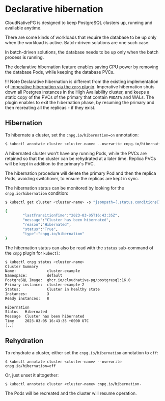 # Declarative hibernation

CloudNativePG is designed to keep PostgreSQL clusters up, running and available
anytime.

There are some kinds of workloads that require the database to be up only when
the workload is active. Batch-driven solutions are one such case.

In batch-driven solutions, the database needs to be up only when the batch
process is running.

The declarative hibernation feature enables saving CPU power by removing the
database Pods, while keeping the database PVCs.

!!! Note
    Declarative hibernation is different from the existing implementation
    of [imperative hibernation via the `cnpg` plugin](kubectl-plugin.md#cluster-hibernation).
    Imperative hibernation shuts down all Postgres instances in the High
    Availability cluster, and keeps a static copy of the PVCs of the primary that
    contain `PGDATA` and WALs. The plugin enables to exit the hibernation phase, by
    resuming the primary and then recreating all the replicas - if they exist.

## Hibernation

To hibernate a cluster, set the `cnpg.io/hibernation=on` annotation:

``` sh
$ kubectl annotate cluster <cluster-name> --overwrite cnpg.io/hibernation=on
```

A hibernated cluster won't have any running Pods, while the PVCs are retained
so that the cluster can be rehydrated at a later time. Replica PVCs will be
kept in addition to the primary's PVC.

The hibernation procedure will delete the primary Pod and then the replica
Pods, avoiding switchover, to ensure the replicas are kept in sync.

The hibernation status can be monitored by looking for the `cnpg.io/hibernation`
condition:

``` sh
$ kubectl get cluster <cluster-name> -o "jsonpath={.status.conditions[?(.type==\"cnpg.io/hibernation\")]}" 

{
        "lastTransitionTime":"2023-03-05T16:43:35Z",
        "message":"Cluster has been hibernated",
        "reason":"Hibernated",
        "status":"True",
        "type":"cnpg.io/hibernation"
}
```

The hibernation status can also be read with the `status` sub-command of the
`cnpg` plugin for `kubectl`:

``` sh
$ kubectl cnpg status <cluster-name>
Cluster Summary
Name:              cluster-example
Namespace:         default
PostgreSQL Image:  ghcr.io/cloudnative-pg/postgresql:16.0
Primary instance:  cluster-example-2
Status:            Cluster in healthy state 
Instances:         3
Ready instances:   0

Hibernation
Status   Hibernated
Message  Cluster has been hibernated
Time     2023-03-05 16:43:35 +0000 UTC
[..]
```

## Rehydration

To rehydrate a cluster, either set the `cnpg.io/hibernation` annotation to `off`:

```
$ kubectl annotate cluster <cluster-name> --overwrite cnpg.io/hibernation=off
```

Or, just unset it altogether:

```
$ kubectl annotate cluster <cluster-name> cnpg.io/hibernation-
```

The Pods will be recreated and the cluster will resume operation.
